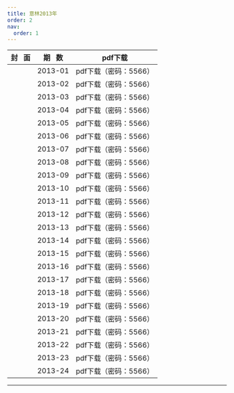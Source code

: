 ```yaml
---
title: 意林2013年
order: 2
nav:
  order: 1
---
```

| 封   面 | 期   数 |        pdf下载        |
| :-------: | :-------: | :-------------------: |
|          |  2013-01  | pdf下载（密码：5566） |
|          |  2013-02  | pdf下载（密码：5566） |
|          |  2013-03  | pdf下载（密码：5566） |
|          |  2013-04  | pdf下载（密码：5566） |
|          |  2013-05  | pdf下载（密码：5566） |
|          |  2013-06  | pdf下载（密码：5566） |
|          |  2013-07  | pdf下载（密码：5566） |
|          |  2013-08  | pdf下载（密码：5566） |
|          |  2013-09  | pdf下载（密码：5566） |
|          |  2013-10  | pdf下载（密码：5566） |
|          |  2013-11  | pdf下载（密码：5566） |
|          |  2013-12  | pdf下载（密码：5566） |
|          |  2013-13  | pdf下载（密码：5566） |
|          |  2013-14  | pdf下载（密码：5566） |
|          |  2013-15  | pdf下载（密码：5566） |
|          |  2013-16  | pdf下载（密码：5566） |
|          |  2013-17  | pdf下载（密码：5566） |
|          |  2013-18  | pdf下载（密码：5566） |
|          |  2013-19  | pdf下载（密码：5566） |
|          |  2013-20  | pdf下载（密码：5566） |
|          |  2013-21  | pdf下载（密码：5566） |
|          |  2013-22  | pdf下载（密码：5566） |
|          |  2013-23  | pdf下载（密码：5566） |
|          |  2013-24  | pdf下载（密码：5566） |

---

